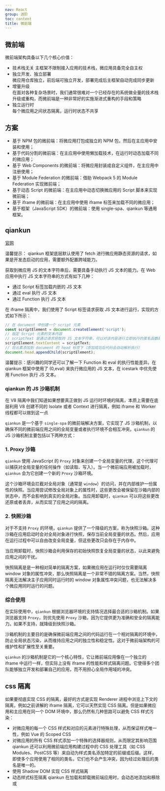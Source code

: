 ```yaml
---
nav: React
group: 进阶
toc: content
title: 微前端
---
```


## 微前端

微前端架构具备以下几个核心价值：

- 技术栈无关
  主框架不限制接入应用的技术栈，微应用具备完全自主权
- 独立开发、独立部署  
  微应用仓库独立，前后端可独立开发，部署完成后主框架自动完成同步更新
- 增量升级  
  在面对各种复杂场景时，我们通常很难对一个已经存在的系统做全量的技术栈升级或重构，而微前端是一种非常好的实施渐进式重构的手段和策略
- 独立运行时  
   每个微应用之间状态隔离，运行时状态不共享

## 方案

- 基于 NPM 包的微前端：将微应用打包成独立的 NPM 包，然后在主应用中安装和使用；
- 基于代码分割的微前端：在主应用中使用懒加载技术，在运行时动态加载不同的微应用；
- 基于 Web Components 的微前端：将微应用封装成自定义组件，在主应用中注册使用；
- 基于 Module Federation 的微前端：借助 Webpack 5 的 Module Federation 实现微前端；
- 基于动态 Script 的微前端：在主应用中动态切换微应用的 Script 脚本来实现微前端；
- 基于 iframe 的微前端：在主应用中使用 iframe 标签来加载不同的微应用；
- 基于框架（JavaScript SDK）的微前端：使用 single-spa、qiankun 等通用框架。

## qiankun

<a href="https://qiankun.umijs.org/zh" target="_blank">官网</a>

温馨提示： qiankun 框架底层默认使用了 fetch 进行微应用静态资源的请求，如果是开发态启动的应用，需要额外配置跨域能力。

获取到微应用 JS 的文本字符串后，需要具备手动执行 JS 文本的能力。在 Web 应用中执行 JS 文本字符串的方式有如下几种：

- 通过 Script 标签加载内嵌的 JS 文本
- 通过 eval 执行 JS 文本
- 通过 Function 执行 JS 文本

在 iframe 隔离中，我们使用了 Script 标签请求获取 JS 文本进行运行，实现的方式如下所示：

```js
// 在 document 中创建一个 script 元素
const scriptElement = document.createElement('script');
// 指定 Script 元素的文本内容
// scriptText 是通过请求获取的 JS 文本字符串，可以对该内容进行立即执行的匿名函数封装处理
scriptElement.textContent = scriptText;
// 将元素添加到 document 的 head 标签下（添加成功后代码会自动解析执行）
document.head.appendChild(scriptElement);
```

温馨提示：感兴趣的同学还可以了解一下 Function 和 eval 的执行性能差异。在 qiankun 框架中使用了 (0,eval) 来执行微应用的 JS 文本，在 icestark 中优先使用 Function 执行 JS 文本。

### qiankun 的 JS 沙箱机制

在 V8 隔离中我们知道如果想要真正做到 JS 运行时环境的隔离，本质上需要在底层利用 V8 创建不同的 Isolate 或者 Context 进行隔离，例如 iframe 和 Worker 线程都可以做到这一点

`qiankun` 是一个基于 `single-spa` 的微前端解决方案，它实现了 JS 沙箱机制，以确保不同的微前端应用之间的全局变量或者执行环境不会相互冲突。`qiankun` 的 JS 沙箱机制主要包括以下两种方式：

### 1. Proxy 沙箱

`qiankun` 使用 JavaScript 的 `Proxy` 对象来创建一个全局变量的代理，这个代理可以捕获对全局变量的任何操作（如读取、写入）。当一个微前端应用被加载时，`qiankun` 会为它创建一个新的 `Proxy` 沙箱环境。

这个沙箱环境会拦截对全局对象（通常是 `window`）的访问，并在内部维护一份属性的快照。当应用尝试修改全局对象上的属性时，这些更改会被保留在沙箱内部的状态中，而不会影响到真实的全局对象。当应用卸载时，`qiankun` 可以将这些更改还原或者丢弃，从而实现了应用之间的隔离。

### 2. 快照沙箱

对于不支持 `Proxy` 的环境，`qiankun` 提供了一个降级的方案，称为快照沙箱。这种沙箱在应用启动时会对全局对象进行快照，保存当前全局变量的状态。然后，应用在运行过程中可以自由改变全局变量，但这些更改只会存在于内存中。

当应用卸载时，快照沙箱会利用保存的初始快照恢复全局变量的状态，以此来避免应用之间的干扰。

快照隔离是是一种相对简单的隔离方案，如果微应用在运行时仅仅需要隔离 window 对象的属性冲突，那么快照隔离是一个非常不错的隔离方案。当然，快照隔离无法解决主子应用同时运行时的 window 对象属性冲突问题，也无法解决多个微应用同时运行的问题。

### 综合使用

在实际使用中，`qiankun` 根据浏览器环境的支持情况选择最合适的沙箱机制。如果浏览器支持 `Proxy`，则优先使用 `Proxy` 沙箱，因为它提供更为准确和安全的隔离能力。如果不支持，就降级到快照沙箱。

沙箱机制的主要目的是确保微前端应用之间的代码运行在一个相对隔离的环境中，防止全局状态污染，从而维持应用之间的独立性和稳定性。这对于微前端架构的可维护性和扩展性至关重要。

`qiankun` 的沙箱机制是它的一个核心特性，它让微前端应用像在一个独立的 iframe 中运行一样，但实际上没有 iframe 的性能和样式隔离问题。它使得多个团队能够独立开发和部署自己的应用，而不用担心全局作用域的冲突。

## css 隔离

如果要彻底实现 CSS 的隔离，最好的方式是实现 Renderer 进程中浏览上下文的隔离，例如之前讲解的 iframe 隔离，它可以天然实现 CSS 隔离。但是如果微应用和主应用在同一个 DOM 环境中，那么仍然有几种思路可以避免 CSS 样式污染：

- 对微应用的每一个 CSS 样式和对应的元素进行特殊处理，从而保证样式唯一性，例如 Vue 的 Scoped CSS
- 对微应用的所有 CSS 样式添加一个特殊的选择器规则，从而限定其影响范围
  qiankun 还可以利用微前端应用构建过程中的 CSS 处理工具（如 CSS Modules、PostCSS 等）来自动为样式类名添加特定的前缀或后缀。这样，即使多个应用使用了相同的类名，它们也不会产生冲突，因为经过处理后的类名是唯一的。
- 使用 Shadow DOM 实现 CSS 样式隔离
- 动态样式标签隔离
  qiankun 在加载和卸载微前端应用时，会动态地添加和移除 <link> 或 <style> 标签。当一个微前端应用被激活时，qiankun 将该应用的样式文件插入到主应用的 DOM 中；当该微前端应用卸载时，同样会移除这些样式标签。这样可以确保只有当前活动的微前端应用的样式会被应用，从而实现了隔离。

## 微前端通信

微前端架构中，不同的前端应用间的通信是核心问题之一，因为它们通常独立部署且以某种方式协同工作。以下列出了几种在微前端架构中实现通信的主要方法：

### 1. Custom Events（自定义事件）

浏览器原生支持自定义事件，你可以在一个微前端应用中派发事件，并在另一个应用中监听这些事件。这种方式简单且不需要额外的库或框架。

```javascript
// 应用 A 发送事件
const event = new CustomEvent('myEvent', { detail: { some: 'data' } });
window.dispatchEvent(event);

// 应用 B 监听事件
window.addEventListener('myEvent', (event) => {
  console.log('Received data:', event.detail);
});
```

### 2. Pub/Sub（发布/订阅）模式

在这种模式中，微前端应用可以订阅特定的消息主题，并发布消息到这些主题。其他订阅了相同主题的应用则可以收到这些消息。你可以使用浏览器的 `window` 对象或引入第三方库（如 RxJS、EventEmitter）来实现。

### 3. Global State Management（全局状态管理）

使用像 Redux 或 MobX 这样的状态管理库，可以在微前端应用间共享状态。创建一个全局状态存储，各个微前端应用可以读取和更新这个状态。这种方式适合于共享和同步数据。

### 4. Props and Callbacks（属性和回调）

当一个微前端应用被另一个应用作为子组件使用时，可以通过属性（props）传递数据，并提供回调函数来允许子应用向父应用通信。

### 5. Local Storage / Session Storage

使用 Web Storage API，如 localStorage 或 sessionStorage，可以实现简单的跨应用数据存储。不过这种方式只适合于非敏感数据，并且在同一浏览器标签页中工作得最好。

### 6. URL and Query Parameters

通过 URL 和查询参数，可以在微前端应用之间共享数据。这种方式适合于在用户跳转页面时传递信息，但并不适用于运行时的动态通信。

### 7. Shared Libraries

共享库或服务可以暴露出一些通用的函数或者接口，微前端应用可以通过这些接口进行通信。

### 8. Backend Services

有时候微前端应用间的通信需要持久化或者需要处理复杂业务逻辑，这时可以通过后端服务来中转数据。比如，各个前端应用可以通过 API 调用来读写数据库中的数据，或者通过 WebSocket 服务器进行即时通讯。

### 9. Browser APIs

还可以利用浏览器提供的其他 API，如 Broadcast Channel API、Shared Web Workers 等，来实现跨应用或跨标签页的通信。

选择哪种通信方式取决于微前端架构的特定需求、应用的规模和复杂度、还有你愿意引入的额外依赖。通常最好的实践是保持通信尽可能简单，避免不同应用间产生太多的直接依赖，这样可以确保微前端架构的核心优势——独立部署和开发。
